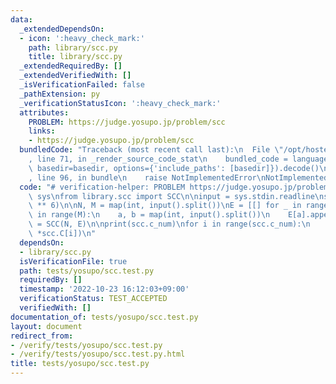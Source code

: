 ```yaml
---
data:
  _extendedDependsOn:
  - icon: ':heavy_check_mark:'
    path: library/scc.py
    title: library/scc.py
  _extendedRequiredBy: []
  _extendedVerifiedWith: []
  _isVerificationFailed: false
  _pathExtension: py
  _verificationStatusIcon: ':heavy_check_mark:'
  attributes:
    PROBLEM: https://judge.yosupo.jp/problem/scc
    links:
    - https://judge.yosupo.jp/problem/scc
  bundledCode: "Traceback (most recent call last):\n  File \"/opt/hostedtoolcache/PyPy/3.7.13/x64/site-packages/onlinejudge_verify/documentation/build.py\"\
    , line 71, in _render_source_code_stat\n    bundled_code = language.bundle(stat.path,\
    \ basedir=basedir, options={'include_paths': [basedir]}).decode()\n  File \"/opt/hostedtoolcache/PyPy/3.7.13/x64/site-packages/onlinejudge_verify/languages/python.py\"\
    , line 96, in bundle\n    raise NotImplementedError\nNotImplementedError\n"
  code: "# verification-helper: PROBLEM https://judge.yosupo.jp/problem/scc\nimport\
    \ sys\nfrom library.scc import SCC\n\ninput = sys.stdin.readline\nsys.setrecursionlimit(10\
    \ ** 6)\n\nN, M = map(int, input().split())\nE = [[] for _ in range(N)]\nfor _\
    \ in range(M):\n    a, b = map(int, input().split())\n    E[a].append(b)\nscc\
    \ = SCC(N, E)\n\nprint(scc.c_num)\nfor i in range(scc.c_num):\n    print(len(scc.C[i]),\
    \ *scc.C[i])\n"
  dependsOn:
  - library/scc.py
  isVerificationFile: true
  path: tests/yosupo/scc.test.py
  requiredBy: []
  timestamp: '2022-10-23 16:12:03+09:00'
  verificationStatus: TEST_ACCEPTED
  verifiedWith: []
documentation_of: tests/yosupo/scc.test.py
layout: document
redirect_from:
- /verify/tests/yosupo/scc.test.py
- /verify/tests/yosupo/scc.test.py.html
title: tests/yosupo/scc.test.py
---
```


